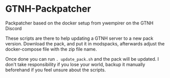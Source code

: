 # GTNH-Packpatcher
Packpatcher based on the docker setup from ywempirer on the GTNH Discord

These scripts are there to help updating a GTNH server to a new pack version. Download the pack, and put it in modspacks, afterwards adjust the docker-compose file with the zip file name.

Once done you can run `. update_pack.sh` and the pack will be updated. I don't take responsibility if you lose your world, backup it manually beforehand if you feel unsure about the scripts.
